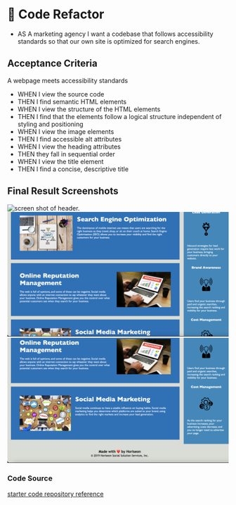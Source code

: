 # 📖 Code Refactor

* AS A marketing agency I want a codebase that follows accessibility standards so that our own site is optimized for search engines.

## Acceptance Criteria

A webpage meets accessibility standards  
* WHEN I view the source code  
* THEN I find semantic HTML elements
* WHEN I view the structure of the HTML elements
* THEN I find that the elements follow a logical structure independent of styling and positioning
* WHEN I view the image elements
* THEN I find accessible alt attributes
* WHEN I view the heading attributes
* THEN they fall in sequential order
* WHEN I view the title element
* THEN I find a concise, descriptive title


## Final Result Screenshots
![screen shot of header.](./assets/images/horiseon-refactor-header.png) 
![screen shot of body.](./assets/images/horiseon-refactor-body.png)
![screen shot of footer.](./assets/images/horiseon-refactor-footer.png)

### Code Source
[starter code repository reference](https://github.com/coding-boot-camp/urban-octo-telegram)
<!---ADD YOUR SOURCE CODE!!! /!---> 
